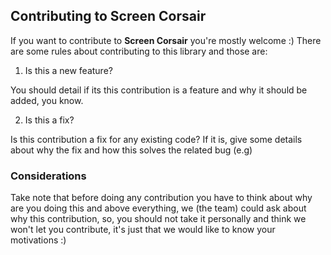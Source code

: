 ## Contributing to Screen Corsair

If you want to contribute to **Screen Corsair** you're mostly welcome :)
There are some rules about contributing to this library and those are:

1. Is this a new feature?

You should detail if its this contribution is a feature and why it should be added, you know.

2. Is this a fix?

Is this contribution a fix for any existing code? If it is, give some details about why the fix and how this 
solves the related bug (e.g)


### Considerations

Take note that before doing any contribution you have to think about why are you doing this and above everything, 
we (the team) could ask about why this contribution, so, you should not take it personally and think we won't let you contribute, it's just that we would like to know your motivations :)
